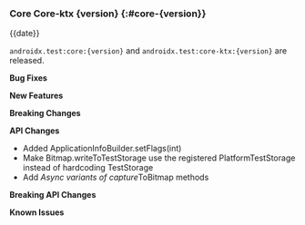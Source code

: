 ### Core Core-ktx {version} {:#core-{version}}

{{date}}

`androidx.test:core:{version}` and `androidx.test:core-ktx:{version}` are released.

**Bug Fixes**

**New Features**

**Breaking Changes**

**API Changes**

* Added ApplicationInfoBuilder.setFlags(int)
* Make Bitmap.writeToTestStorage use the registered PlatformTestStorage instead of hardcoding TestStorage
* Add *Async variants of capture*ToBitmap methods

**Breaking API Changes**

**Known Issues**
